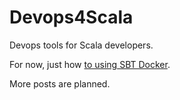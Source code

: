 # Devops4Scala

Devops tools for Scala developers.

For now, just how [to using SBT Docker](using-sbt-docker.md).

More posts are planned.
